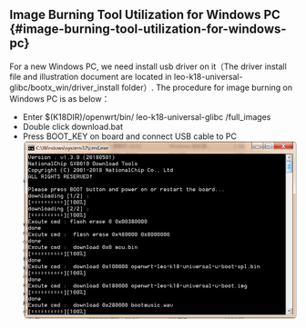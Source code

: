 ## Image Burning Tool Utilization for Windows PC {#image-burning-tool-utilization-for-windows-pc}

For a new Windows PC, we need install usb driver on it（The driver install file and illustration document are located in leo-k18-universal-glibc/bootx_win/driver_install folder）. The procedure for image burning on Windows PC is as below：

*   Enter $(K18DIR)/openwrt/bin/ leo-k18-universal-glibc /full_images
*   Double click download.bat
*   Press BOOT_KEY on board and connect USB cable to PC
![](assets/windows.png)
